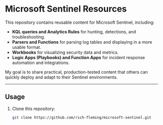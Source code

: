 # Microsoft Sentinel Resources

This repository contains reusable content for Microsoft Sentinel, including:

- **KQL queries and Analytics Rules** for hunting, detections, and troubleshooting.
- **Parsers and Functions** for parsing log tables and displaying in a more usable format.
- **Workbooks** for visualizing security data and metrics.
- **Logic Apps (Playbooks) and Function Apps** for incident response automation and integrations.

My goal is to share practical, production-tested content that others can quickly deploy and adapt to their Sentinel environments.


---

## Usage

1. Clone this repository:
   ```bash
   git clone https://github.com/rich-fleming/microsoft-sentinel.git
